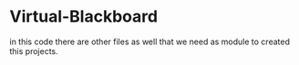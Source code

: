 # Virtual-Blackboard
in this code there are other files as well that we need as module to created this projects.
